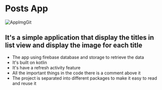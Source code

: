 # Posts App

![AppImgGit](https://user-images.githubusercontent.com/52779920/104915917-604a7b00-59a2-11eb-9e73-4ef5d77efcfe.png)

## It's a simple application that display the titles in list view and display the image for each title
- The app using firebase database and storage to retrieve the data
- It's built on kotlin
- It's have a refresh activity feature
- All the important things in the code there is a comment above it
- The project is separated into different packages to make it easy to read and reuse it
